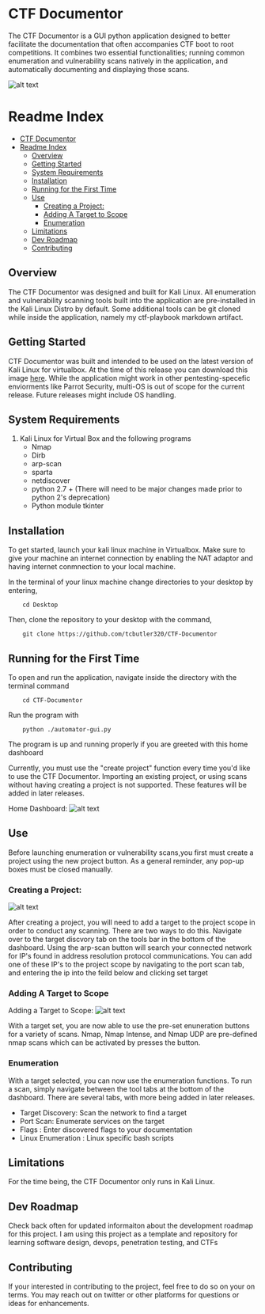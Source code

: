 # CTF Documentor 
The CTF Documentor is a GUI python application designed to better facilitate the documentation that often accompanies CTF boot to root competitions. It combines two essential functionalities; running common enumeration and vulnerability scans natively in the application, and automatically documenting and displaying those scans.

![alt text](/images/ctf-scans.png "Nmap Scans in CTF Documentor")

# Readme Index
- [CTF Documentor](#ctf-documentor)
- [Readme Index](#readme-index)
  - [Overview](#overview)
  - [Getting Started](#getting-started)
  - [System Requirements](#system-requirements)
  - [Installation](#installation)
  - [Running for the First Time](#running-for-the-first-time)
  - [Use](#use)
    - [Creating a Project:](#creating-a-project)
    - [Adding A Target to Scope](#adding-a-target-to-scope)
    - [Enumeration](#enumeration)
  - [Limitations](#limitations)
  - [Dev Roadmap](#dev-roadmap)
  - [Contributing](#contributing)

## Overview
The CTF Documentor was designed and built for Kali Linux. All enumeration and vulnerability scanning tools built into the application are pre-installed in the Kali Linux Distro by default. Some additional tools can be git cloned while inside the application, namely my ctf-playbook markdown artifact. 

## Getting Started
CTF Documentor was built and intended to be used on the latest version of Kali Linux for virtualbox. At the time of this release you can download this image [here](https://www.offensive-security.com/kali-linux-vm-vmware-virtualbox-image-download/). While the application might work in other pentesting-specefic enviorments like Parrot Security, multi-OS is out of scope for the current release. Future releases might include OS handling.

## System Requirements

1) Kali Linux for Virtual Box and the following programs  
    -    Nmap
    -    Dirb
    -    arp-scan
    -    sparta
    -    netdiscover
    -    python 2.7 + (There will need to be major changes made prior to python 2's deprecation)
    -    Python module tkinter

## Installation
To get started, launch your kali linux machine in Virtualbox. Make sure to give your machine an internet connection by enabling the NAT adaptor and having internet conmnection to your local machine. 

In the terminal of your linux machine change directories to your desktop by entering,

        cd Desktop

Then, clone the repository to your desktop with the command,

        git clone https://github.com/tcbutler320/CTF-Documentor

## Running for the First Time
To open and run the application, navigate inside the directory with the terminal command 

        cd CTF-Documentor 

Run the program with 

        python ./automator-gui.py

The program is up and running properly if you are greeted with this home dashboard 

Currently, you must use the "create project" function every time you'd like to use the CTF Documentor. Importing an existing project, or using scans without having creating a project is not supported. These features will be added in later releases. 

Home Dashboard: 
![alt text](/images/home-dashboard.png "Nmap Scans in CTF Documentor")

## Use
Before launching enumeration or vulnerability scans,you first must create a project using the new project button. As a general reminder, any pop-up boxes must be closed manually. 

### Creating a Project: 

![alt text](/images/create-project.png "Creating a project")

After creating a project, you will need to add a target to the project scope in order to conduct any scanning. There are two ways to do this. Navigate over to the target discvory tab on the tools bar in the bottom of the dashboard. Using the arp-scan button will search your connected network for IP's found in address resolution protocol communications. You can add one of these IP's to the project scope by navigating to the port scan tab, and entering the ip into the feild below and clicking set target

### Adding A Target to Scope

Adding a Target to Scope: 
![alt text](/images/ctf-scans.png "Adding an IP to scope")

With a target set, you are now able to use the pre-set enuneration buttons for a variety of scans. Nmap, Nmap Intense, and Nmap UDP are pre-defined nmap scans which can be activated by presses the button.

### Enumeration 
With a target selected, you can now use the enumeration functions. To run a scan, simply navigate between the tool tabs at the bottom of the dashboard. There are several tabs, with more being added in later releases. 

+ Target Discovery: Scan the network to find a target
+ Port Scan: Enumerate services on the target
+ Flags : Enter discovered flags to your documentation
+ Linux Enumeration : Linux specific bash scripts 


## Limitations
For the time being, the CTF Documentor only runs in Kali Linux.

## Dev Roadmap
Check back often for updated informaiton about the development roadmap for this project. I am using this project as a template and repository for learning software design, devops, penetration testing, and CTFs

## Contributing 
If your interested in contributing to the project, feel free to do so on your on terms. You may reach out on twitter or other platforms for questions or ideas for enhancements.